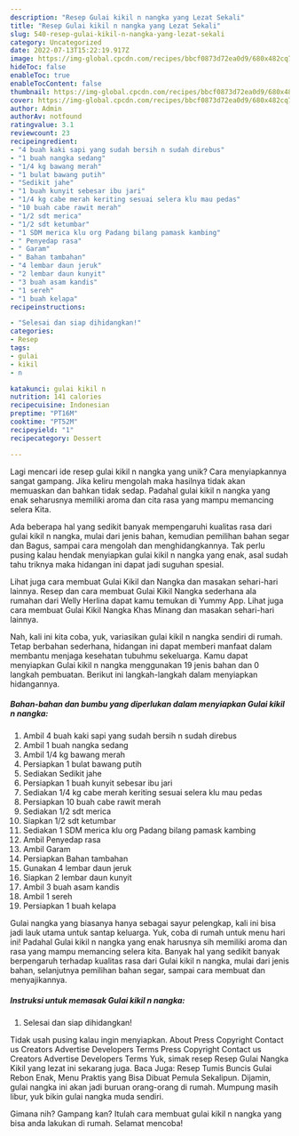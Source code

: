 ```yaml
---
description: "Resep Gulai kikil n nangka yang Lezat Sekali"
title: "Resep Gulai kikil n nangka yang Lezat Sekali"
slug: 540-resep-gulai-kikil-n-nangka-yang-lezat-sekali
category: Uncategorized
date: 2022-07-13T15:22:19.917Z
image: https://img-global.cpcdn.com/recipes/bbcf0873d72ea0d9/680x482cq70/gulai-kikil-n-nangka-foto-resep-utama.jpg
hideToc: false
enableToc: true
enableTocContent: false
thumbnail: https://img-global.cpcdn.com/recipes/bbcf0873d72ea0d9/680x482cq70/gulai-kikil-n-nangka-foto-resep-utama.jpg
cover: https://img-global.cpcdn.com/recipes/bbcf0873d72ea0d9/680x482cq70/gulai-kikil-n-nangka-foto-resep-utama.jpg
author: Admin
authorAv: notfound
ratingvalue: 3.1
reviewcount: 23
recipeingredient:
- "4 buah kaki sapi yang sudah bersih n sudah direbus"
- "1 buah nangka sedang"
- "1/4 kg bawang merah"
- "1 bulat bawang putih"
- "Sedikit jahe"
- "1 buah kunyit sebesar ibu jari"
- "1/4 kg cabe merah keriting sesuai selera klu mau pedas"
- "10 buah cabe rawit merah"
- "1/2 sdt merica"
- "1/2 sdt ketumbar"
- "1 SDM merica klu org Padang bilang pamask kambing"
- " Penyedap rasa"
- " Garam"
- " Bahan tambahan"
- "4 lembar daun jeruk"
- "2 lembar daun kunyit"
- "3 buah asam kandis"
- "1 sereh"
- "1 buah kelapa"
recipeinstructions:

- "Selesai dan siap dihidangkan!"
categories:
- Resep
tags:
- gulai
- kikil
- n

katakunci: gulai kikil n 
nutrition: 141 calories
recipecuisine: Indonesian
preptime: "PT16M"
cooktime: "PT52M"
recipeyield: "1"
recipecategory: Dessert

---
```





Lagi mencari ide resep gulai kikil n nangka yang unik? Cara menyiapkannya sangat gampang. Jika keliru mengolah maka hasilnya tidak akan memuaskan dan bahkan tidak sedap. Padahal gulai kikil n nangka yang enak seharusnya memiliki aroma dan cita rasa yang mampu memancing selera Kita.





Ada beberapa hal yang sedikit banyak mempengaruhi kualitas rasa dari gulai kikil n nangka, mulai dari jenis bahan, kemudian pemilihan bahan segar dan Bagus, sampai cara mengolah dan menghidangkannya. Tak perlu pusing kalau hendak menyiapkan gulai kikil n nangka yang enak,      asal sudah tahu triknya maka hidangan ini dapat jadi suguhan spesial.














Lihat juga cara membuat Gulai Kikil dan Nangka dan masakan sehari-hari lainnya. Resep dan cara membuat Gulai Kikil Nangka sederhana ala rumahan dari Welly Herlina dapat kamu temukan di Yummy App. Lihat juga cara membuat Gulai Kikil Nangka Khas Minang dan masakan sehari-hari lainnya.






Nah, kali ini kita coba, yuk, variasikan gulai kikil n nangka sendiri di rumah. Tetap berbahan sederhana, hidangan ini dapat memberi manfaat dalam membantu menjaga kesehatan tubuhmu sekeluarga. Kamu dapat menyiapkan Gulai kikil n nangka menggunakan 19 jenis bahan dan 0 langkah pembuatan. Berikut ini langkah-langkah dalam menyiapkan hidangannya.

<!--inarticleads1-->

##### Bahan-bahan dan bumbu yang diperlukan dalam menyiapkan Gulai kikil n nangka:

1. Ambil 4 buah kaki sapi yang sudah bersih n sudah direbus
1. Ambil 1 buah nangka sedang
1. Ambil 1/4 kg bawang merah
1. Persiapkan 1 bulat bawang putih
1. Sediakan Sedikit jahe
1. Persiapkan 1 buah kunyit sebesar ibu jari
1. Sediakan 1/4 kg cabe merah keriting sesuai selera klu mau pedas
1. Persiapkan 10 buah cabe rawit merah
1. Sediakan 1/2 sdt merica
1. Siapkan 1/2 sdt ketumbar
1. Sediakan 1 SDM merica klu org Padang bilang pamask kambing
1. Ambil  Penyedap rasa
1. Ambil  Garam
1. Persiapkan  Bahan tambahan
1. Gunakan 4 lembar daun jeruk
1. Siapkan 2 lembar daun kunyit
1. Ambil 3 buah asam kandis
1. Ambil 1 sereh
1. Persiapkan 1 buah kelapa


Gulai nangka yang biasanya hanya sebagai sayur pelengkap, kali ini bisa jadi lauk utama untuk santap keluarga. Yuk, coba di rumah untuk menu hari ini! Padahal Gulai kikil n nangka yang enak harusnya sih memiliki aroma dan rasa yang mampu memancing selera kita. Banyak hal yang sedikit banyak berpengaruh terhadap kualitas rasa dari Gulai kikil n nangka, mulai dari jenis bahan, selanjutnya pemilihan bahan segar, sampai cara membuat dan menyajikannya. 

<!--inarticleads2-->

##### Instruksi untuk memasak Gulai kikil n nangka:


1. Selesai dan siap dihidangkan!

Tidak usah pusing kalau ingin menyiapkan. About Press Copyright Contact us Creators Advertise Developers Terms Press Copyright Contact us Creators Advertise Developers Terms Yuk, simak resep Resep Gulai Nangka Kikil yang lezat ini sekarang juga. Baca Juga: Resep Tumis Buncis Gulai Rebon Enak, Menu Praktis yang Bisa Dibuat Pemula Sekalipun. Dijamin, gulai nangka ini akan jadi buruan orang-orang di rumah. Mumpung masih libur, yuk bikin gulai nangka muda sendiri. 

Gimana nih? Gampang kan? Itulah cara membuat gulai kikil n nangka yang bisa anda lakukan di rumah. Selamat mencoba!
